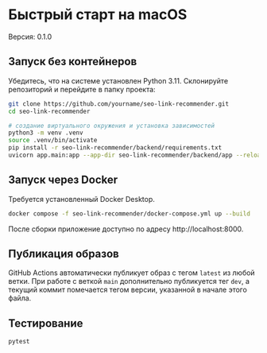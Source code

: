 # Быстрый старт на macOS

Версия: 0.1.0

## Запуск без контейнеров

Убедитесь, что на системе установлен Python 3.11.
Склонируйте репозиторий и перейдите в папку проекта:

```bash
git clone https://github.com/yourname/seo-link-recommender.git
cd seo-link-recommender
```

```bash
# создание виртуального окружения и установка зависимостей
python3 -m venv .venv
source .venv/bin/activate
pip install -r seo-link-recommender/backend/requirements.txt
uvicorn app.main:app --app-dir seo-link-recommender/backend/app --reload
```

## Запуск через Docker

Требуется установленный Docker Desktop.

```bash
docker compose -f seo-link-recommender/docker-compose.yml up --build
```

После сборки приложение доступно по адресу http://localhost:8000.

## Публикация образов

GitHub Actions автоматически публикует образ с тегом `latest` из любой ветки. При работе с веткой `main` дополнительно публикуется тег `dev`, а текущий коммит помечается тегом версии, указанной в начале этого файла.

## Тестирование

```bash
pytest
```
